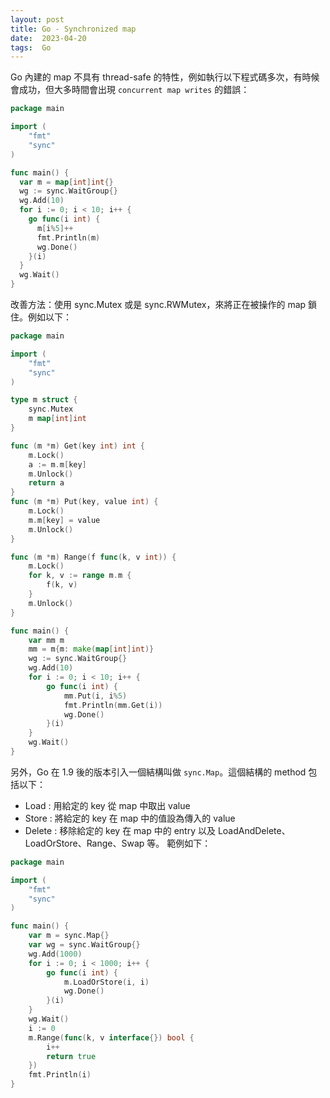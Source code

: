 ```yaml
---
layout: post
title: Go - Synchronized map
date:  2023-04-20
tags:  Go
---
```


Go 內建的 map 不具有 thread-safe 的特性，例如執行以下程式碼多次，有時候會成功，但大多時間會出現 `concurrent map writes` 的錯誤：


``` go
package main

import (
	"fmt"
	"sync"
)

func main() {
  var m = map[int]int{}
  wg := sync.WaitGroup{}
  wg.Add(10)
  for i := 0; i < 10; i++ {
    go func(i int) {
      m[i%5]++
      fmt.Println(m)
      wg.Done()
    }(i)
  }
  wg.Wait()
}
```

改善方法：使用 sync.Mutex 或是 sync.RWMutex，來將正在被操作的 map 鎖住。例如以下：


``` go
package main

import (
	"fmt"
	"sync"
)

type m struct {
	sync.Mutex
	m map[int]int
}

func (m *m) Get(key int) int {
	m.Lock()
	a := m.m[key]
	m.Unlock()
	return a
}
func (m *m) Put(key, value int) {
	m.Lock()
	m.m[key] = value
	m.Unlock()
}

func (m *m) Range(f func(k, v int)) {
	m.Lock()
	for k, v := range m.m {
		f(k, v)
	}
	m.Unlock()
}

func main() {
	var mm m
	mm = m{m: make(map[int]int)}
	wg := sync.WaitGroup{}
	wg.Add(10)
	for i := 0; i < 10; i++ {
		go func(i int) {
			mm.Put(i, i%5)
			fmt.Println(mm.Get(i))
			wg.Done()
		}(i)
	}
	wg.Wait()
}

```
另外，Go 在 1.9 後的版本引入一個結構叫做 `sync.Map`。這個結構的 method 包括以下：
- Load : 用給定的 key 從 map 中取出 value
- Store : 將給定的 key 在 map 中的值設為傳入的 value
- Delete : 移除給定的 key 在 map 中的 entry
以及 LoadAndDelete、LoadOrStore、Range、Swap 等。
範例如下：

``` go 
package main

import (
	"fmt"
	"sync"
)

func main() {
	var m = sync.Map{}
	var wg = sync.WaitGroup{}
	wg.Add(1000)
	for i := 0; i < 1000; i++ {
		go func(i int) {
			m.LoadOrStore(i, i)
			wg.Done()
		}(i)
	}
	wg.Wait()
	i := 0
	m.Range(func(k, v interface{}) bool {
		i++
		return true
	})
	fmt.Println(i)
}
```